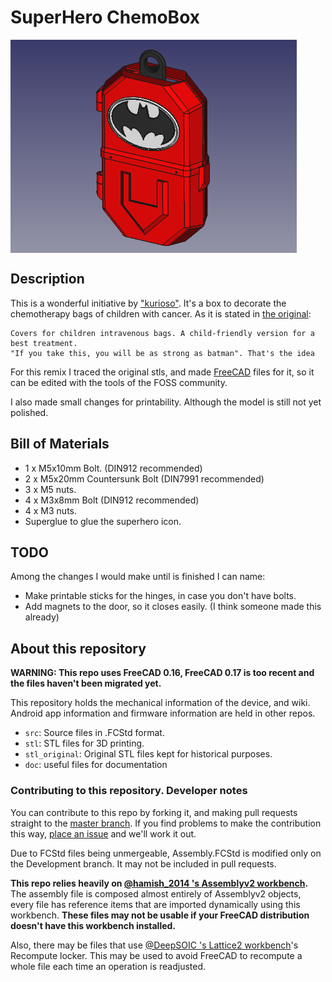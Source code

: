 # SuperHero ChemoBox

<img src="./doc/Chemo.png" width="458" align="center">

## Description

This is a wonderful initiative by ["kurioso"](https://www.thingiverse.com/kurioso/about). It's a box to decorate the chemotherapy bags of children with cancer. As it is stated in [the original](https://www.thingiverse.com/thing:2808979):

```
Covers for children intravenous bags. A child-friendly version for a best treatment.
"If you take this, you will be as strong as batman". That's the idea

```

For this remix I traced the original stls, and made  [FreeCAD][FreeCADlink] files for it, so it can be edited with the tools of the FOSS community.

I also made small changes for printability. Although the model is still not yet polished.

## Bill of Materials

- 1 x M5x10mm Bolt. (DIN912 recommended)
- 2 x M5x20mm Countersunk Bolt (DIN7991 recommended)
- 3 x M5 nuts.
- 4 x M3x8mm Bolt (DIN912 recommended)
- 4 x M3 nuts.
- Superglue to glue the superhero icon.


## TODO
Among the changes I would make until is finished I can name:
- Make printable sticks for the hinges, in case you don't have bolts.
- Add magnets to the door, so it closes easily. (I think someone made this already)

## About this repository

**WARNING: This repo uses FreeCAD 0.16, FreeCAD 0.17 is too recent and the files haven't been migrated yet.**

This repository holds the mechanical information of the device, and wiki. Android app information and firmware information are held in other repos.

* `src`: Source files in .FCStd format.
* `stl`: STL files for 3D printing.
* `stl_original`: Original STL files kept for historical purposes.
* `doc`: useful files for documentation

### Contributing to this repository. Developer notes

You can contribute to this repo by forking it, and making pull requests straight to the [master branch][Develop]. If you find problems to make the contribution this way, [place an issue][issue] and we'll work it out.

Due to FCStd files being unmergeable, Assembly.FCStd is modified only on the Development branch. It may not be included in pull requests.

**This repo relies heavily on [@hamish_2014 's Assemblyv2 workbench][Assemblyv2Link].** The assembly file is composed almost entirely of Assemblyv2 objects, every file has reference items that are imported dynamically using this workbench. **These files may not be usable if your FreeCAD distribution doesn't have this workbench installed.**

Also, there may be files that use [@DeepSOIC 's Lattice2 workbench][LatticeLink]'s Recompute locker. This may be used to avoid FreeCAD to recompute a whole file each time an operation is readjusted.

[FreeCADlink]: http://www.freecadweb.org/
[issue]: https://github.com/gvJaime/ChemoBox/issues/new
[Develop]: https://github.com/gvJaime/ChemoBox/tree/master
[Assemblyv2Link]: https://github.com/hamish2014/FreeCAD_assembly2
[LatticeLink]: https://github.com/DeepSOIC/Lattice2

